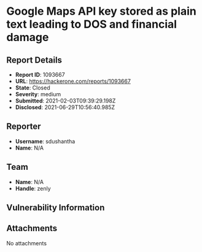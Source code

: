 # Google  Maps API key stored as plain text leading to DOS and financial damage

## Report Details
- **Report ID**: 1093667
- **URL**: https://hackerone.com/reports/1093667
- **State**: Closed
- **Severity**: medium
- **Submitted**: 2021-02-03T09:39:29.198Z
- **Disclosed**: 2021-06-29T10:56:40.985Z

## Reporter
- **Username**: sdushantha
- **Name**: N/A

## Team
- **Name**: N/A
- **Handle**: zenly

## Vulnerability Information


## Attachments
No attachments

